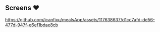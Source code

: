 

## Screens ♥

https://github.com/icanfixu/mealsApp/assets/117638637/d1cc7afd-de56-477d-947f-e6ef1bdae8cb

